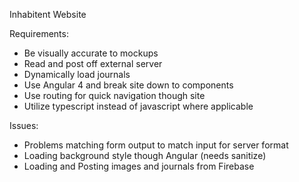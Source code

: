 Inhabitent Website

Requirements:
- Be visually accurate to mockups
- Read and post off external server
- Dynamically load journals
- Use Angular 4 and break site down to components
- Use routing for quick navigation though site
- Utilize typescript instead of javascript where applicable

Issues:
- Problems matching form output to match input for server format
- Loading background style though Angular (needs sanitize)
- Loading and Posting images and journals from Firebase